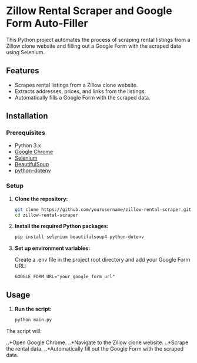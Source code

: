 # Zillow Rental Scraper and Google Form Auto-Filler

This Python project automates the process of scraping rental listings from a Zillow clone website and filling out a Google Form with the scraped data using Selenium.

## Features

- Scrapes rental listings from a Zillow clone website.
- Extracts addresses, prices, and links from the listings.
- Automatically fills a Google Form with the scraped data.

## Installation

### Prerequisites

- Python 3.x
- [Google Chrome](https://www.google.com/chrome/)
- [Selenium](https://selenium.dev/)
- [BeautifulSoup](https://www.crummy.com/software/BeautifulSoup/)
- [python-dotenv](https://pypi.org/project/python-dotenv/)

### Setup

1. **Clone the repository:**

   ```bash
   git clone https://github.com/yourusername/zillow-rental-scraper.git
   cd zillow-rental-scraper

2. **Install the required Python packages:**

   ```bash
   pip install selenium beautifulsoup4 python-dotenv

3. **Set up environment variables:**

   Create a .env file in the project root directory and add your Google Form URL:

   ```env
   GOOGLE_FORM_URL="your_google_form_url"

## Usage

1. **Run the script:**

   ```bash
   python main.py

  The script will:
  
  ..*Open Google Chrome.
  ..*Navigate to the Zillow clone website.
  ..*Scrape the rental data.
  ..*Automatically fill out the Google Form with the scraped data.
